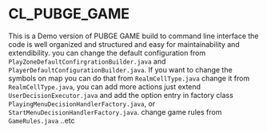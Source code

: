 # CL_PUBGE_GAME
This is a Demo version of PUBGE GAME build to command line interface
the code is well organized and structured and easy for maintainability and extendibility.
you can change the default configuration from `PlayZoneDefaultConfirgrationBuilder.java` and `PlayerDefaultConfigurationBuilder.java`.
If you want to change the symbols on map you can do that from `RealmCellType.java` change it from `RealmCellType.java`, 
you can add more actions just extend `UserDecisionExecutor.java` and add the option entry in factory class `PlayingMenuDecisionHandlerFactory.java`, or `StartMenuDecisionHandlerFactory.java`.
change game rules from `GameRules.java` ..etc
